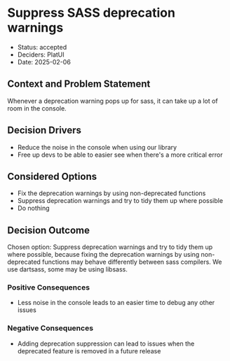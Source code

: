 # Suppress SASS deprecation warnings

* Status: accepted
* Deciders: PlatUI
* Date: 2025-02-06

## Context and Problem Statement

Whenever a deprecation warning pops up for sass, it can take up a lot of room in the console.

## Decision Drivers

* Reduce the noise in the console when using our library
* Free up devs to be able to easier see when there's a more critical error

## Considered Options

* Fix the deprecation warnings by using non-deprecated functions
* Suppress deprecation warnings and try to tidy them up where possible
* Do nothing

## Decision Outcome

Chosen option: Suppress deprecation warnings and try to tidy them up where possible, because fixing the deprecation warnings by using non-deprecated functions may behave differently between sass compilers. We use dartsass, some may be using libsass.

### Positive Consequences

* Less noise in the console leads to an easier time to debug any other issues

### Negative Consequences 

* Adding deprecation suppression can lead to issues when the deprecated feature is removed in a future release
